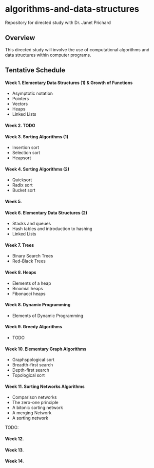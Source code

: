 # algorithms-and-data-structures
Repository for directed study with Dr. Janet Prichard

Overview
--------
This directed study will involve the use of computational algorithms and data structures within computer programs.


Tentative Schedule
----------
#### Week 1.  Elementary Data Structures (1) & Growth of Functions
- Asymptotic notation
- Pointers
- Vectors
- Heaps
- Linked Lists

#### Week 2. TODO

#### Week 3.  Sorting Algorithms (1)
- Insertion sort
- Selection sort
- Heapsort

#### Week 4.  Sorting Algorithms (2) 
- Quicksort
- Radix sort
- Bucket sort

#### Week 5.

#### Week 6. Elementary Data Structures (2)
- Stacks and queues
- Hash tables and introduction to hashing
- Linked Lists

#### Week 7.  Trees
- Binary Search Trees
- Red-Black Trees 

#### Week 8. Heaps
- Elements of a heap
- Binomial heaps
- Fibonacci heaps

#### Week 8.  Dynamic Programming
- Elements of Dynamic Programming

#### Week 9.  Greedy Algorithms
- TODO 

#### Week 10.  Elementary Graph Algorithms
- Graphspological sort
- Breadth-first search
- Depth-first search
- Topological sort

#### Week 11.  Sorting Networks Algorithms
- Comparison networks
- The zero-one principle
- A bitonic sorting network
- A merging Network
- A sorting network

TODO:
#### Week 12.

#### Week 13.

#### Week 14.

